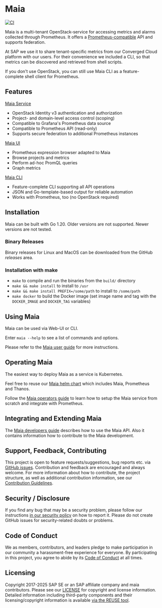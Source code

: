 # Maia

[![CI](https://github.com/sapcc/maia/actions/workflows/ci.yaml/badge.svg)](https://github.com/sapcc/maia/actions/workflows/ci.yaml)

Maia is a multi-tenant OpenStack-service for accessing metrics and alarms collected through Prometheus. It offers 
a [Prometheus-compatible](https://prometheus.io/docs/querying/api/) API and supports federation.

At SAP we use it to share tenant-specific metrics from our Converged Cloud platform
with our users. For their convenience we included a CLI, so that metrics can be discovered and
retrieved from shell scripts.

If you don't use OpenStack, you can still use Maia CLI as a feature-complete shell client for Prometheus. 

## Features

[Maia Service](docs/operators-guide.md)

* OpenStack Identity v3 authentication and authorization
* Project- and domain-level access control (scoping)
* Compatible to Grafana's Prometheus data source 
* Compatible to Prometheus API (read-only)
* Supports secure federation to additional Prometheus instances

[Maia UI](docs/users-guide.md#using-the-maia-ui)

* Prometheus expression browser adapted to Maia
* Browse projects and metrics
* Perform ad-hoc PromQL queries
* Graph metrics

[Maia CLI](docs/users-guide.md#using-the-maia-client)

* Feature-complete CLI supporting all API operations
* JSON and Go-template-based output for reliable automation
* Works with Prometheus, too (no OpenStack required)

## Installation

Maia can be built with Go 1.20. Older versions are not supported. Newer versions are not tested.

### Binary Releases

Binary releases for Linux and MacOS can be downloaded from the GitHub _releases_ area.

### Installation with make

* `make` to compile and run the binaries from the `build/` directory
* `make && make install` to install to `/usr`
* `make && make install PREFIX=/some/path` to install to `/some/path`
* `make docker` to build the Docker image (set image name and tag with the `DOCKER_IMAGE` and `DOCKER_TAG` variables)

## Using Maia

Maia can be used via Web-UI or CLI.

Enter `maia --help` to see a list of commands and options.

Please refer to the [Maia user guide](./docs/users-guide.md) for more instructions.

## Operating Maia

The easiest way to deploy Maia as a service is Kubernetes.

Feel free to reuse our [Maia helm chart](https://github.com/sapcc/helm-charts/tree/master/openstack/maia)
which includes Maia, Prometheus and Thanos.

Follow the [Maia operators guide](./docs/operators-guide.md) to learn how to setup the 
Maia service from scratch and integrate with Prometheus.

## Integrating and Extending Maia

The [Maia developers guide](./docs/developers-guide.md) describes how to use the Maia API. Also
it contains information how to contribute to the Maia development.

## Support, Feedback, Contributing

This project is open to feature requests/suggestions, bug reports etc. via [GitHub issues](https://docs.github.com/en/issues/tracking-your-work-with-issues/using-issues/creating-an-issue). Contribution and feedback are encouraged and always welcome. For more information about how to contribute, the project structure, as well as additional contribution information, see our [Contribution Guidelines](https://github.com/SAP-cloud-infrastructure/.github/blob/main/CONTRIBUTING.md).

## Security / Disclosure

If you find any bug that may be a security problem, please follow our instructions [in our security policy](https://github.com/SAP-cloud-infrastructure/.github/blob/main/SECURITY.md) on how to report it. Please do not create GitHub issues for security-related doubts or problems.

## Code of Conduct

We as members, contributors, and leaders pledge to make participation in our community a harassment-free experience for everyone. By participating in this project, you agree to abide by its [Code of Conduct](https://github.com/SAP-cloud-infrastructure/.github/blob/main/CODE_OF_CONDUCT.md) at all times.

## Licensing

Copyright 2017-2025 SAP SE or an SAP affiliate company and maia contributors. Please see our [LICENSE](LICENSE) for copyright and license information. Detailed information including third-party components and their licensing/copyright information is available [via the REUSE tool](https://api.reuse.software/info/github.com/sapcc/maia).